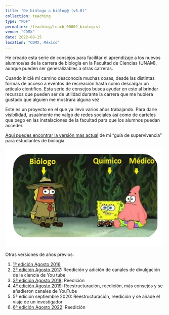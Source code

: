 ```yaml
---
title: "De biólogo a biólog@ (v6.0)"
collection: teaching
type: "PDF"
permalink: /teaching/teach_00002_biologist
venue: "CDMX"
date: 2022-08-15
location: "CDMX, México"
---
```


He creado esta serie de consejos para facilitar el aprendizaje a los nuevos alumnos/as de la carrera de biología en la Facultad de Ciencias (UNAM), aunque pueden ser generalizables a otras carreras.  

Cuando inicié mi camino desconocía muchas cosas, desde las distintas formas de acceso a eventos de recreación hasta como descargar un articulo científico. Esta serie de consejos busca ayudar en esto al brindar recursos que pueden ser de utilidad 
durante la carrera que me hubiera gustado que alguien me mostrara alguna vez

Este es un proyecto en el que ya llevo varios años trabajando. Para darle visibilidad, usualmente me valgo de redes sociales así como de carteles que pego en las instalaciones de la facultad para que los alumnos puedan acceder.  

<a href="https://drive.google.com/file/d/1BNApi3GvTwP5s0WIYfGxlUzmbXCOmHBR/view?usp=sharing">Aqui puedes encontrar la versión mas actual</a> de mi “guía de supervivencia” para estudiantes de biología 

![webinar](/images/teaching/biol.png)

Otras versiones de años previos: 
1. <a href="https://drive.google.com/file/d/0BzLQTmaexNV2TmFDVkF3UUtYZEk/view?usp=sharing">1ª edición Agosto 2016</a>
2. <a href="https://drive.google.com/file/d/0BzLQTmaexNV2OEkzUHhxenRndzQ/view?usp=sharing">2ª edición Agosto 2017</a>: Reedición y adición de canales de divulgación de la ciencia de You tube
3. <a href="https://drive.google.com/file/d/1rlM1Wbho-x-E37URxmJYWrHdDOapL1_l/view?usp=sharing">3ª edición Agosto 2018</a>: Reedición
4. <a href="https://drive.google.com/file/d/1KlHNEPSEYWGYacnhiyGBDIV32YT3RCtu/view?usp=sharing">4ª edición Agosto 2019</a>: Reestructuración, reedición, más consejos y se añadieron canales de YouTube
5. 5ª edición septiembre 2020: Reestructuración, reedición y se añade el viaje de un investigador
6. <a href="https://drive.google.com/file/d/1BNApi3GvTwP5s0WIYfGxlUzmbXCOmHBR/view?usp=sharing">6ª edición Agosto 2022</a>: Reedición

